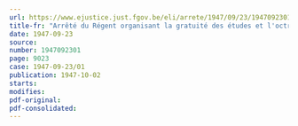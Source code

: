 ```yaml
---
url: https://www.ejustice.just.fgov.be/eli/arrete/1947/09/23/1947092301/justel
title-fr: "Arrêté du Régent organisant la gratuité des études et l'octroi de bourses aux étudiants, prisonniers de guerre et prisonniers politiques, et la gratuité de l'instruction aux enfants des prisonniers de guerre et des prisonniers politiques, mis à mort par l'ennemi ou décédés en captivité ou des suites de celle-ci"
date: 1947-09-23
source:
number: 1947092301
page: 9023
case: 1947-09-23/01
publication: 1947-10-02
starts:
modifies:
pdf-original:
pdf-consolidated:
---
```


